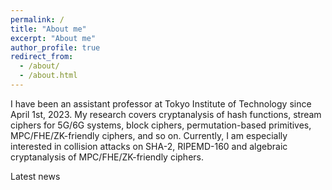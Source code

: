 ```yaml
---
permalink: /
title: "About me"
excerpt: "About me"
author_profile: true
redirect_from: 
  - /about/
  - /about.html
---
```


I have been an assistant professor at Tokyo Institute of Technology since April 1st, 2023. My research covers cryptanalysis of hash functions, stream ciphers for 5G/6G systems, block ciphers, permutation-based primitives, MPC/FHE/ZK-friendly ciphers, and so on. Currently, I am especially interested in collision attacks on SHA-2, RIPEMD-160 and algebraic cryptanalysis of MPC/FHE/ZK-friendly ciphers.

Latest news
